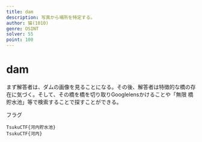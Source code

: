 ```yaml
---
title: dam
description: 写真から場所を特定する。
author: 猫(1010)
genre: OSINT
solver: 55
point: 100
---
```


# dam

まず解答者は、ダムの画像を見ることになる。その後、解答者は特徴的な橋の存在に気づく。そして、その橋を橋を切り取りGooglelensかけることや「無限 橋 貯水池」等で検索することで探すことができる。

フラグ
```
TsukuCTF{河内貯水池}
TsukuCTF{河内}
```
